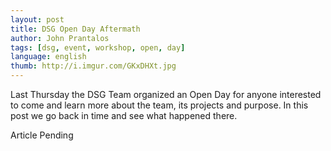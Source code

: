 ```yaml
---
layout: post
title: DSG Open Day Aftermath
author: John Prantalos
tags: [dsg, event, workshop, open, day]
language: english
thumb: http://i.imgur.com/GKxDHXt.jpg
---
```

Last Thursday the DSG Team organized an Open Day for anyone interested to come
and learn more about the team, its projects and purpose. In this post we go
back in time and see what happened there.

Article Pending
